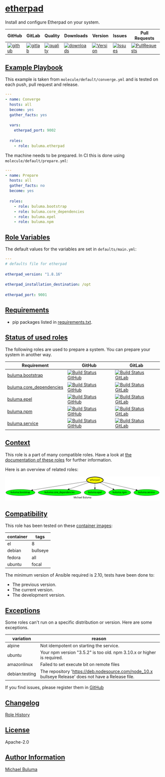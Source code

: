 # [etherpad](#etherpad)

Install and configure Etherpad on your system.

|GitHub|GitLab|Quality|Downloads|Version|Issues|Pull Requests|
|------|------|-------|---------|-------|------|-------------|
|[![github](https://github.com/buluma/ansible-role-etherpad/workflows/Ansible%20Molecule/badge.svg)](https://github.com/buluma/ansible-role-etherpad/actions)|[![gitlab](https://gitlab.com/buluma/ansible-role-etherpad/badges/main/pipeline.svg)](https://gitlab.com/buluma/ansible-role-etherpad)|[![quality](https://img.shields.io/ansible/quality/57893)](https://galaxy.ansible.com/buluma/etherpad)|[![downloads](https://img.shields.io/ansible/role/d/57893)](https://galaxy.ansible.com/buluma/etherpad)|[![Version](https://img.shields.io/github/release/buluma/ansible-role-etherpad.svg)](https://github.com/buluma/ansible-role-etherpad/releases/)|[![Issues](https://img.shields.io/github/issues/buluma/ansible-role-etherpad.svg)](https://github.com/buluma/ansible-role-etherpad/issues/)|[![PullRequests](https://img.shields.io/github/issues-pr-closed-raw/buluma/ansible-role-etherpad.svg)](https://github.com/buluma/ansible-role-etherpad/pulls/)|

## [Example Playbook](#example-playbook)

This example is taken from `molecule/default/converge.yml` and is tested on each push, pull request and release.
```yaml
---
- name: Converge
  hosts: all
  become: yes
  gather_facts: yes

  vars:
    etherpad_port: 9002

  roles:
    - role: buluma.etherpad
```

The machine needs to be prepared. In CI this is done using `molecule/default/prepare.yml`:
```yaml
---
- name: Prepare
  hosts: all
  gather_facts: no
  become: yes

  roles:
    - role: buluma.bootstrap
    - role: buluma.core_dependencies
    - role: buluma.epel
    - role: buluma.npm
```


## [Role Variables](#role-variables)

The default values for the variables are set in `defaults/main.yml`:
```yaml
---
# defaults file for etherpad

etherpad_version: "1.8.16"

etherpad_installation_destination: /opt

etherpad_port: 9001
```

## [Requirements](#requirements)

- pip packages listed in [requirements.txt](https://github.com/buluma/ansible-role-etherpad/blob/main/requirements.txt).

## [Status of used roles](#status-of-requirements)

The following roles are used to prepare a system. You can prepare your system in another way.

| Requirement | GitHub | GitLab |
|-------------|--------|--------|
|[buluma.bootstrap](https://galaxy.ansible.com/buluma/bootstrap)|[![Build Status GitHub](https://github.com/buluma/ansible-role-bootstrap/workflows/Ansible%20Molecule/badge.svg)](https://github.com/buluma/ansible-role-bootstrap/actions)|[![Build Status GitLab ](https://gitlab.com/buluma/ansible-role-bootstrap/badges/main/pipeline.svg)](https://gitlab.com/buluma/ansible-role-bootstrap)|
|[buluma.core_dependencies](https://galaxy.ansible.com/buluma/core_dependencies)|[![Build Status GitHub](https://github.com/buluma/ansible-role-core_dependencies/workflows/Ansible%20Molecule/badge.svg)](https://github.com/buluma/ansible-role-core_dependencies/actions)|[![Build Status GitLab ](https://gitlab.com/buluma/ansible-role-core_dependencies/badges/main/pipeline.svg)](https://gitlab.com/buluma/ansible-role-core_dependencies)|
|[buluma.epel](https://galaxy.ansible.com/buluma/epel)|[![Build Status GitHub](https://github.com/buluma/ansible-role-epel/workflows/Ansible%20Molecule/badge.svg)](https://github.com/buluma/ansible-role-epel/actions)|[![Build Status GitLab ](https://gitlab.com/buluma/ansible-role-epel/badges/main/pipeline.svg)](https://gitlab.com/buluma/ansible-role-epel)|
|[buluma.npm](https://galaxy.ansible.com/buluma/npm)|[![Build Status GitHub](https://github.com/buluma/ansible-role-npm/workflows/Ansible%20Molecule/badge.svg)](https://github.com/buluma/ansible-role-npm/actions)|[![Build Status GitLab ](https://gitlab.com/buluma/ansible-role-npm/badges/main/pipeline.svg)](https://gitlab.com/buluma/ansible-role-npm)|
|[buluma.service](https://galaxy.ansible.com/buluma/service)|[![Build Status GitHub](https://github.com/buluma/ansible-role-service/workflows/Ansible%20Molecule/badge.svg)](https://github.com/buluma/ansible-role-service/actions)|[![Build Status GitLab ](https://gitlab.com/buluma/ansible-role-service/badges/main/pipeline.svg)](https://gitlab.com/buluma/ansible-role-service)|

## [Context](#context)

This role is a part of many compatible roles. Have a look at [the documentation of these roles](https://buluma.github.io/) for further information.

Here is an overview of related roles:

![dependencies](https://raw.githubusercontent.com/buluma/ansible-role-etherpad/png/requirements.png "Dependencies")

## [Compatibility](#compatibility)

This role has been tested on these [container images](https://hub.docker.com/u/buluma):

|container|tags|
|---------|----|
|el|8|
|debian|bullseye|
|fedora|all|
|ubuntu|focal|

The minimum version of Ansible required is 2.10, tests have been done to:

- The previous version.
- The current version.
- The development version.

## [Exceptions](#exceptions)

Some roles can't run on a specific distribution or version. Here are some exceptions.

| variation                 | reason                 |
|---------------------------|------------------------|
| alpine | Not idempotent on starting the service. |
| ubuntu | Your npm version "3.5.2" is too old. npm 3.10.x or higher is required. |
| amazonlinux | Failed to set execute bit on remote files |
| debian:testing | The repository 'https://deb.nodesource.com/node_10.x bullseye Release' does not have a Release file. |


If you find issues, please register them in [GitHub](https://github.com/buluma/ansible-role-etherpad/issues)

## [Changelog](#changelog)

[Role History](https://github.com/buluma/ansible-role-etherpad/blob/main/CHANGELOG.md)

## [License](#license)

Apache-2.0

## [Author Information](#author-information)

[Michael Buluma](https://buluma.github.io/)

